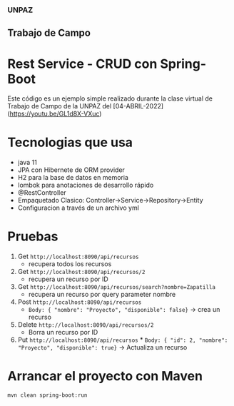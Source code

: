 ### UNPAZ

## Trabajo de Campo

# Rest Service - CRUD con Spring-Boot

Este código es un ejemplo simple realizado durante la clase virtual de Trabajo de Campo de la UNPAZ del [04-ABRIL-2022] (https://youtu.be/GL1d8X-VXuc)

# Tecnologias que usa


- java 11
- JPA con Hibernete de ORM provider
- H2 para la base de datos en memoria
- lombok para anotaciones de desarrollo rápido
- @RestController
- Empaquetado Clasico: Controller->Service->Repository->Entity
- Configuracion a través de un archivo yml

# Pruebas

1. Get ```http://localhost:8090/api/recursos```
	* recupera todos los recursos
2. Get ```http://localhost:8090/api/recursos/2``` 
	* recupera un recurso por ID
3. Get ```http://localhost:8090/api/recursos/search?nombre=Zapatilla```  
	* recupera un recurso por query parameter nombre
4. Post  ```http://localhost:8090/api/recursos```
	* ```Body: { "nombre": "Proyecto", "disponible": false}``` -> crea un recurso
5. Delete ```http://localhost:8090/api/recursos/2``` 
	* Borra un recurso por ID
6.   Put ```http://localhost:8090/api/recursos```
	*  ```Body: { "id": 2, "nombre": "Proyecto", "disponible": true}``` -> Actualiza un recurso

# Arrancar el proyecto con Maven
``` mvn clean spring-boot:run ```

